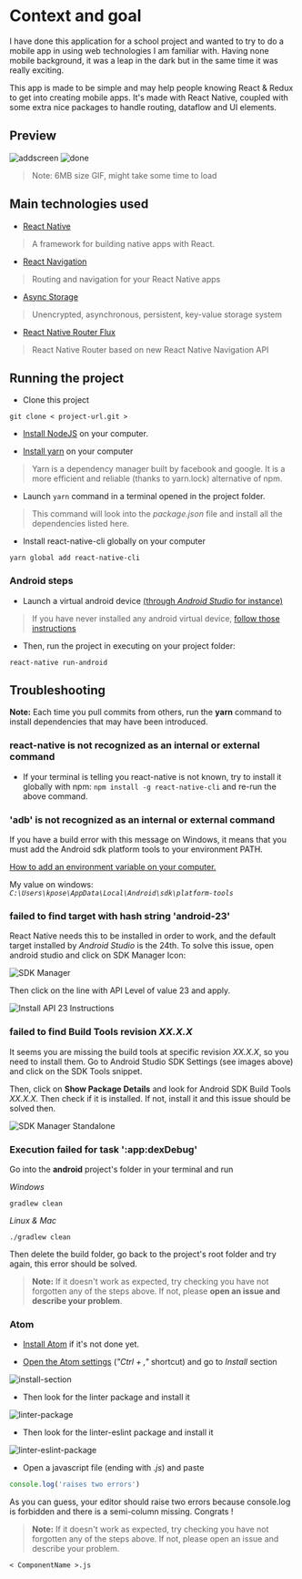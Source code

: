 # Context and goal

I have done this application for a school project and wanted to try to do a mobile app in using web technologies I am familiar with. Having none mobile background, it was a leap in the dark but in the same time it was really exciting.

This app is made to be simple and may help people knowing React & Redux to get into creating mobile apps. It's made with React Native, coupled with some extra nice packages to handle routing, dataflow and UI elements.

## Preview

![addscreen](https://user-images.githubusercontent.com/25622362/77068211-7dab6300-69e6-11ea-9fa9-1a07e1bfddd7.PNG)   ![done](https://user-images.githubusercontent.com/25622362/77068410-dd097300-69e6-11ea-85dc-25cdf32bdc3f.PNG) 


> Note: 6MB size GIF, might take some time to load

## Main technologies used

- [React Native](https://github.com/facebook/react-native)

> A framework for building native apps with React.

- [React Navigation](https://reactnavigation.org/)

> Routing and navigation for your React Native apps

- [Async Storage](https://reactnative.dev/docs/asyncstorage)

> Unencrypted, asynchronous, persistent, key-value storage system

- [React Native Router Flux](https://github.com/aksonov/react-native-router-flux)

> React Native Router based on new React Native Navigation API

## Running the project

- Clone this project
```
git clone < project-url.git >
```

- [Install NodeJS](https://nodejs.org/en/) on your computer.

- [Install yarn](https://yarnpkg.com/en/docs/install) on your computer
> Yarn is a dependency manager built by facebook and google. It is a more efficient and reliable (thanks to yarn.lock) alternative of npm.

- Launch ``` yarn ``` command in a terminal opened in the project folder.
> This command will look into the *package.json* file and install all the dependencies listed here.

- Install react-native-cli globally on your computer
```
yarn global add react-native-cli
```

### Android steps

- Launch a virtual android device [(through *Android Studio* for instance)](https://developer.android.com/studio/run/managing-avds.html#viewing)

> If you have never installed any android virtual device, [follow those instructions](https://developer.android.com/studio/run/managing-avds.html#createavd)

- Then, run the project in executing on your project folder:

```
react-native run-android
```

## Troubleshooting

**Note:** Each time you pull commits from others, run the **yarn** command to install dependencies that may have been introduced.

### react-native is not recognized as an internal or external command
- If your terminal is telling you react-native is not known, try to install it globally with npm: ```npm install -g react-native-cli``` and re-run the above command.

### 'adb' is not recognized as an internal or external command

If you have a build error with this message on Windows, it means that you must add the Android sdk platform tools to your environment PATH.

[How to add an environment variable on your computer.](https://www.java.com/en/download/help/path.xml)

My value on windows: *```C:\Users\kpose\AppData\Local\Android\sdk\platform-tools```*

### failed to find target with hash string 'android-23'

React Native needs this to be installed in order to work, and the default target installed by *Android Studio* is the 24th. To solve this issue, open android studio and click on SDK Manager Icon:

![SDK Manager](https://i.snag.gy/bxQd0z.jpg)

Then click on the line with API Level of value 23 and apply.

![Install API 23 Instructions](https://i.snag.gy/LtYAR7.jpg)

### failed to find Build Tools revision *XX.X.X*

It seems you are missing the build tools at specific revision *XX.X.X*, so you need to install them. Go to Android Studio SDK Settings (see images above) and click on the SDK Tools snippet.

Then, click on **Show Package Details** and look for Android SDK Build Tools *XX.X.X*. Then check if it is installed. If not, install it and this issue should be solved then.

![SDK Manager Standalone](https://i.snag.gy/Y3X58Z.jpg)

### Execution failed for task ':app:dexDebug'

Go into the **android** project's folder in your terminal and run

*Windows*
```
gradlew clean
```

*Linux & Mac*
```
./gradlew clean
```

Then delete the build folder, go back to the project's root folder and try again, this error should be solved.

> **Note:** If it doesn't work as expected, try checking you have not forgotten any of the steps above. If not, please **open an issue and describe your problem**.

### Atom

- [Install Atom](https://atom.io/) if it's not done yet.

- [Open the Atom settings](http://flight-manual.atom.io/getting-started/sections/atom-basics/#settings-and-preferences) (*"Ctrl + ,"* shortcut) and go to *Install* section

![install-section](http://www.codeblocq.com/img/atom-prefs-install-tab.png)

- Then look for the linter package and install it

![linter-package](http://www.codeblocq.com/img/atom-linter-package.png)

- Then look for the linter-eslint package and install it

![linter-eslint-package](http://www.codeblocq.com/img/atom-linter-eslint-package.png)

- Open a javascript file (ending with *.js*) and paste

```js
console.log('raises two errors')
```
As you can guess, your editor should raise two errors because console.log is forbidden and there is a semi-column missing. Congrats !

> **Note:** If it doesn't work as expected, try checking you have not forgotten any of the steps above. If not, please open an issue and describe your problem.



```
< ComponentName >.js
```
